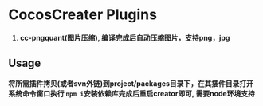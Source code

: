 # CocosCreater Plugins
1. **cc-pngquant(图片压缩), 编译完成后自动压缩图片，支持png，jpg**




## Usage
  **将所需插件拷贝(或者svn外链)到project/packages目录下，在其插件目录打开系统命令窗口执行
  `npm i`安装依赖库完成后重启creator即可, 需要node环境支持**


